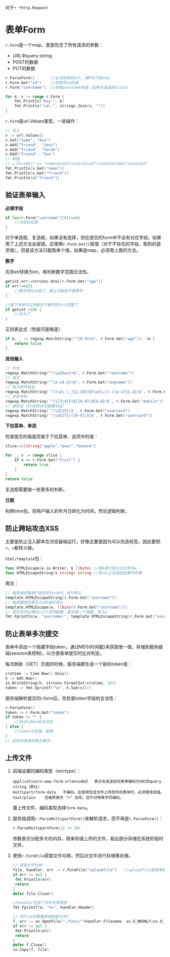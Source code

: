 对于`r *http.Request`



# 表单Form

`r.Form`是一个map，里面包含了所有请求的参数：

- URL中query-string
- POST的数据
- PUT的数据

```go
r.ParseForm()		//必须先解析url，或POST的body
r.Form.Get("id")	//获取的id的值
r.Form["username"]	//获取username的值（这种方法返回slice）

for k, v := range r.Form {
    fmt.Println("key:", k)
    fmt.Println("val:", strings.Join(v, ""))
}
```



`r.Form`是url.Values类型，一些操作：

```go
// 写入
v := url.Values{}
v.Set("name", "Ava")
v.Add("friend", "Jess")
v.Add("friend", "Sarah")
v.Add("friend", "Zoe")
// 取值
// v.Encode() == "name=Ava&friend=Jess&friend=Sarah&friend=Zoe"
fmt.Println(v.Get("name"))
fmt.Println(v.Get("friend"))
fmt.Println(v["friend"])
```



## 验证表单输入

**必填字段**

```go
if len(r.Form["username"][0])==0{
    //为空的处理
}
```

对于单选框、复选框，如果没有选择，则在提交的form中不会有对应字段，如果用了上述方法会报错。应使用`r.Form.Get()`取值（对于不存在的字段，取到的是空值），但是该方法只能取单个值，如果是map，必须用上面的方法。

**数字**

先将str转换为int，再判断数字范围合法性。

```go
getint,err:=strconv.Atoi(r.Form.Get("age"))
if err!=nil{
    //数字转化出错了，那么可能就不是数字
}

//接下来就可以判断这个数字的大小范围了
if getint >100 {
    //太大了
}
```

正则表达式（性能可能略差）

```go
if m, _ := regexp.MatchString("^[0-9]+$", r.Form.Get("age")); !m {
    return false
}
```

**其他输入**

```go
// 中文
regexp.MatchString("^\\p{Han}+$", r.Form.Get("realname"))
// 英文
regexp.MatchString("^[a-zA-Z]+$", r.Form.Get("engname"))
// 电子邮件地址
regexp.MatchString(`^([\w\.\_]{2,10})@(\w{1,}).([a-z]{2,4})$`, r.Form.Get("email"))
// 手机号码
regexp.MatchString(`^(1[3|4|5|8][0-9]\d{4,8})$`, r.Form.Get("mobile"))
// 身份证（15位和18位都要验证）
regexp.MatchString(`^(\d{15})$`, r.Form.Get("usercard")
regexp.MatchString(`^(\d{17})([0-9]|X)$`, r.Form.Get("usercard"))
```

**下拉菜单、单选**

检查提交的值是否属于下拉菜单、选项中的值：

```go
slice:=[]string{"apple","pear","banane"}

for _, v := range slice {
    if v == r.Form.Get("fruit") {
        return true
    }
}
return false
```

复选框需要做一些更多的判断。

**日期**

利用time包，将用户输入的年月日转化为时间，然后逻辑判断。



## 防止跨站攻击XSS

主要是防止注入脚本在浏览器端运行，好像主要是因为可以伪造标签，因此要把`<`、`>`都转义掉。

`html/template`包：

```go
func HTMLEscape(w io.Writer, b []byte) //把b进行转义之后写到w
func HTMLEscapeString(s string) string //转义s之后返回结果字符串
```

用法：

```go
// 服务端读取用户提交的form时，进行转义
template.HTMLEscapeString(r.Form.Get("username"))
// 服务器将应答写入w时进行转义
template.HTMLEscape(w, []byte(r.Form.Get("username")))
// 其实也可以用Fprint系列函数，配合第一个函数，写入w
fmt.Fprintln(w, "username:", template.HTMLEscapeString(r.Form.Get("username")))
```



## 防止表单多次提交

表单中添加一个隐藏字段token，通过MD5(时间戳)来获取惟一值，存储到服务器端(session来控制)，以方便表单提交时比对判定。

每次刷新（GET）页面的时候，服务端都生成一个新的token值：

```go
crutime := time.Now().Unix()
h := md5.New()
io.WriteString(h, strconv.FormatInt(crutime, 10))
token := fmt.Sprintf("%x", h.Sum(nil))
```

服务端解析提交的r.form后，先检查token字段的合法性：

```go
r.ParseForm()
token := r.Form.Get("token")
if token != "" {
	//验证token的合法性
} else {
	//token为空值，报错
}
// 后续对表单的真正操作
```



## 上传文件

1. 前端设置的编码类型（enctype）：

   ```
   application/x-www-form-urlencoded   表示在发送前将表单编码为URI的query string（默认）
   multipart/form-data   不编码。在使用包含文件上传控件的表单时，必须使用该值。
   text/plain    空格转换为 "+" 加号，但不对特殊字符编码。
   ```

   要上传文件，编码类型选择`form-data`。

   

2. 服务端调用`r.ParseMultipartForm()`来解析请求，而不再是`r.ParseForm()`：

   ```go
   r.ParseMultipartForm(32 << 20)
   ```

   参数表示分配多大的内存，用来存储上传的文件，超出部分存储在系统的临时文件。

   

3. 使用`r.FormFile`获取文件句柄，然后对文件进行存储等处理。

   ```go
   // 获取文件句柄
   file, handler, err := r.FormFile("uploadfile")	//uploadfile是表单里的文件字段
   if err != nil {
   	fmt.Println(err)
   	return
   }
   defer file.Close()
   
   //handler包含了文件名等信息
   fmt.Fprintf(w, "%v", handler.Header)
   
   // 将file的数据存储到新文件f
   f, err := os.OpenFile("./test/"+handler.Filename, os.O_WRONLY|os.O_CREATE, 0666)
   if err != nil {
   	fmt.Println(err)
   	return
   }
   defer f.Close()
   io.Copy(f, file)
   ```

   







